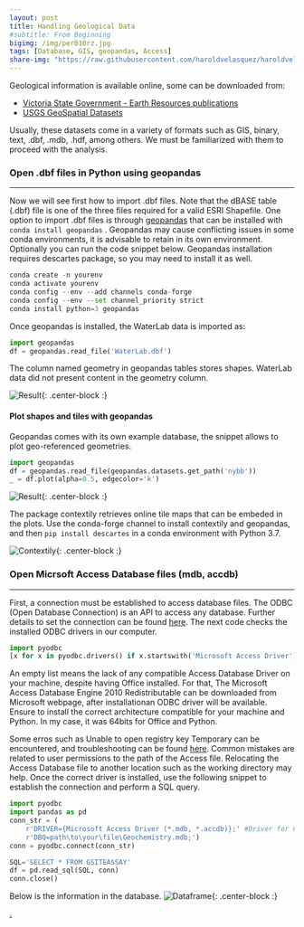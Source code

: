 ```yaml
---
layout: post
title: Handling Geological Data
#subtitle: From Beginning
bigimg: /img/per010rz.jpg
tags: [Database, GIS, geopandas, Access]
share-img: "https://raw.githubusercontent.com/haroldvelasquez/haroldvelasquez.github.io/master/img/bigdataspace.jpg"
---
```



Geological information is available online, some can be downloaded from:

- [Victoria State Government - Earth Resources publications](http://earthresources.efirst.com.au/product.asp?pID=1016&cID=12)
- [USGS GeoSpatial Datasets](https://mrdata.usgs.gov/catalog/science.php?thcode=2&term=474)

Usually, these datasets come in a variety of formats such as GIS, binary, text, .dbf, .mdb, .hdf, among others. We must be familiarized with them to proceed with the analysis.

### Open .dbf files in Python using geopandas
______

Now we will see first how to import .dbf files. Note that the dBASE table (.dbf) file is one of the three files required for a valid ESRI Shapefile. One option to import .dbf files is through [geopandas](https://geopandas.org/) that can be installed with `conda install geopandas` . Geopandas may cause conflicting issues in some conda environments, it is advisable to retain in its own environment. Optionally you can run the code snippet below. Geopandas installation requires descartes package, so you may need to install it as well. 

```python
conda create -n yourenv
conda activate yourenv
conda config --env --add channels conda-forge
conda config --env --set channel_priority strict
conda install python=3 geopandas
```

Once geopandas is installed, the WaterLab data is imported as:

```python
import geopandas
df = geopandas.read_file('WaterLab.dbf')
```

The column named geometry in geopandas tables stores shapes. WaterLab data did not present content in the geometry column.

![Result](https://raw.githubusercontent.com/haroldvelasquez/haroldvelasquez.github.io/master/img/Geopandas_table.PNG){: .center-block :}


#### Plot shapes and tiles with geopandas

Geopandas comes with its own example database, the snippet allows to plot geo-referenced geometries.

```python
import geopandas
df = geopandas.read_file(geopandas.datasets.get_path('nybb'))
_ = df.plot(alpha=0.5, edgecolor='k')
```
![Result](https://raw.githubusercontent.com/haroldvelasquez/haroldvelasquez.github.io/master/img/gdp_plot.png){: .center-block :}


The package contextily retrieves online tile maps that can be embeded in the plots. Use the conda-forge channel to install contextily and geopandas, and then `pip install descartes` in a conda environment with Python 3.7. 

![Contextily](https://raw.githubusercontent.com/haroldvelasquez/haroldvelasquez.github.io/master/img/Contextily.PNG){: .center-block :}

### Open Micrsoft Access Database files (mdb, accdb)
___

First, a connection must be established to access database files. The ODBC (Open Database Connection) is an API to access any database. Further details to set the connection can be found [here](https://github.com/mkleehammer/pyodbc/wiki/Connecting-to-Microsoft-Access). The next code checks the installed ODBC drivers in our computer.
```python
import pyodbc
[x for x in pyodbc.drivers() if x.startswith('Microsoft Access Driver')]
```

An empty list means the lack of any compatible Access Database Driver on your machine, despite having Office installed. For that, The Microsoft Access Database Engine 2010 Redistributable can be downloaded from Microsoft webpage, after installationan ODBC driver will be available. Ensure to install the correct architecture compatible for your machine and Python. In my case, it was 64bits for Office and Python. 

Some erros such as Unable to open registry key Temporary can be encountered, and troubleshooting can be found [here](https://stackoverflow.com/questions/26244425/general-error-unable-to-open-registry-key-temporary-volatile-from-access). Common mistakes are related to user permissions to the path of the Access file. Relocating the Access Database file to another location such as the working directory may help. Once the correct driver is installed, use the following snippet to establish the connection and perform a SQL query. 

```python
import pyodbc
import pandas as pd
conn_str = (
    r'DRIVER={Microsoft Access Driver (*.mdb, *.accdb)};' #Driver for 64b mdb
    r'DBQ=path\to\your\file\Geochemistry.mdb;')
conn = pyodbc.connect(conn_str)

SQL='SELECT * FROM GSITEASSAY'
df = pd.read_sql(SQL, conn)
conn.close()
```

Below is the information in the database. 
![Dataframe](https://raw.githubusercontent.com/haroldvelasquez/haroldvelasquez.github.io/master/img/post002_dataframe.PNG){: .center-block :}


[.](https://pbpython.com/pandas_dtypes.html)
